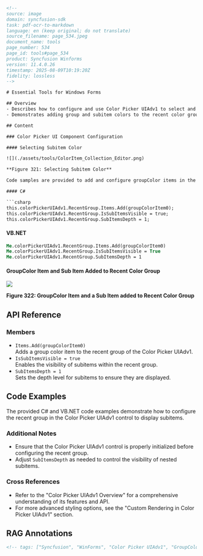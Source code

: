 ```html
<!-- 
source: image
domain: syncfusion-sdk
task: pdf-ocr-to-markdown
language: en (keep original; do not translate)
source_filename: page_534.jpeg
document_name: tools
page_number: 534
page_id: tools#page_534
product: Syncfusion Winforms
version: 11.4.0.26
timestamp: 2025-08-09T10:19:20Z
fidelity: lossless
-->

# Essential Tools for Windows Forms

## Overview
- Describes how to configure and use Color Picker UIAdv1 to select and customize subitem colors.
- Demonstrates adding group and subitem colors to the recent color group using code.

## Content

### Color Picker UI Component Configuration

#### Selecting Subitem Color

![](./assets/tools/ColorItem_Collection_Editor.png)

**Figure 321: Selecting Subitem Color**

Code samples are provided to add and configure groupColor items in the Color Picker UIAdv1 control.

#### C#

```csharp
this.colorPickerUIAdv1.RecentGroup.Items.Add(groupColorItem0);
this.colorPickerUIAdv1.RecentGroup.IsSubItemsVisible = true;
this.colorPickerUIAdv1.RecentGroup.SubItemsDepth = 1;
```

#### VB.NET

```vb
Me.colorPickerUIAdv1.RecentGroup.Items.Add(groupColorItem0)
Me.colorPickerUIAdv1.RecentGroup.IsSubItemsVisible = True
Me.colorPickerUIAdv1.RecentGroup.SubItemsDepth = 1
```

#### GroupColor Item and Sub Item Added to Recent Color Group

![](./assets/tools/GroupColor_Item_Sub_Item.png)

**Figure 322: GroupColor Item and a Sub Item added to Recent Color Group**

## API Reference

### Members
- `Items.Add(groupColorItem0)`  
  Adds a group color item to the recent group of the Color Picker UIAdv1.
- `IsSubItemsVisible = true`  
  Enables the visibility of subitems within the recent group.
- `SubItemsDepth = 1`  
  Sets the depth level for subitems to ensure they are displayed.

## Code Examples

The provided C# and VB.NET code examples demonstrate how to configure the recent group in the Color Picker UIAdv1 control to display subitems.

### Additional Notes
- Ensure that the Color Picker UIAdv1 control is properly initialized before configuring the recent group.
- Adjust `SubItemsDepth` as needed to control the visibility of nested subitems.

### Cross References
- Refer to the "Color Picker UIAdv1 Overview" for a comprehensive understanding of its features and API.
- For more advanced styling options, see the "Custom Rendering in Color Picker UIAdv1" section.

## RAG Annotations
```html
<!-- tags: ["Syncfusion", "WinForms", "Color Picker UIAdv1", "GroupColorItem", "SubItemsDepth", "IsSubItemsVisible", "version 11.4.0.26"] keywords: [Color Picker, Group Color Item, Subitem, Recent Color, Visibility, Depth, Configuration] -->
```
``` 
